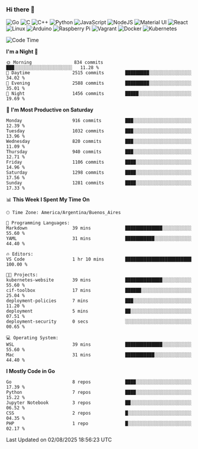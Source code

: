 ### Hi there 👋

![Go](https://img.shields.io/badge/go-%2300ADD8.svg?style=for-the-badge&logo=go&logoColor=white)
![C](https://img.shields.io/badge/c-%2300599C.svg?style=for-the-badge&logo=c&logoColor=white)
![C++](https://img.shields.io/badge/c++-%2300599C.svg?style=for-the-badge&logo=c%2B%2B&logoColor=white)
![Python](https://img.shields.io/badge/python-3670A0?style=for-the-badge&logo=python&logoColor=ffdd54)
![JavaScript](https://img.shields.io/badge/javascript-%23323330.svg?style=for-the-badge&logo=javascript&logoColor=%23F7DF1E)
![NodeJS](https://img.shields.io/badge/node.js-6DA55F?style=for-the-badge&logo=node.js&logoColor=white)
![Material UI](https://img.shields.io/badge/materialui-%230081CB.svg?style=for-the-badge&logo=material-ui&logoColor=white)
![React](https://img.shields.io/badge/react-%2320232a.svg?style=for-the-badge&logo=react&logoColor=%2361DAFB)
![Linux](https://img.shields.io/badge/Linux-FCC624?style=for-the-badge&logo=linux&logoColor=black)
![Arduino](https://img.shields.io/badge/-Arduino-00979D?style=for-the-badge&logo=Arduino&logoColor=white)
![Raspberry Pi](https://img.shields.io/badge/-RaspberryPi-C51A4A?style=for-the-badge&logo=Raspberry-Pi)
![Vagrant](https://img.shields.io/badge/vagrant-%231563FF.svg?style=for-the-badge&logo=vagrant&logoColor=white)
![Docker](https://img.shields.io/badge/docker-%230db7ed.svg?style=for-the-badge&logo=docker&logoColor=white)
![Kubernetes](https://img.shields.io/badge/kubernetes-%23326ce5.svg?style=for-the-badge&logo=kubernetes&logoColor=white)

<!-- ![Jupyter Notebook](https://img.shields.io/badge/jupyter-%23FA0F00.svg?style=for-the-badge&logo=jupyter&logoColor=white) -->
<!-- ![Java](https://img.shields.io/badge/java-%23ED8B00.svg?style=for-the-badge&logo=java&logoColor=white) -->
<!-- ![Git](https://img.shields.io/badge/git-%23F05033.svg?style=for-the-badge&logo=git&logoColor=white) -->

<!--START_SECTION:waka-->
![Code Time](http://img.shields.io/badge/Code%20Time-722%20hrs%2038%20mins-blue)

**I'm a Night 🦉** 

```text
🌞 Morning                834 commits         ███░░░░░░░░░░░░░░░░░░░░░░   11.28 % 
🌆 Daytime                2515 commits        █████████░░░░░░░░░░░░░░░░   34.02 % 
🌃 Evening                2588 commits        █████████░░░░░░░░░░░░░░░░   35.01 % 
🌙 Night                  1456 commits        █████░░░░░░░░░░░░░░░░░░░░   19.69 % 
```
📅 **I'm Most Productive on Saturday** 

```text
Monday                   916 commits         ███░░░░░░░░░░░░░░░░░░░░░░   12.39 % 
Tuesday                  1032 commits        ███░░░░░░░░░░░░░░░░░░░░░░   13.96 % 
Wednesday                820 commits         ███░░░░░░░░░░░░░░░░░░░░░░   11.09 % 
Thursday                 940 commits         ███░░░░░░░░░░░░░░░░░░░░░░   12.71 % 
Friday                   1106 commits        ████░░░░░░░░░░░░░░░░░░░░░   14.96 % 
Saturday                 1298 commits        ████░░░░░░░░░░░░░░░░░░░░░   17.56 % 
Sunday                   1281 commits        ████░░░░░░░░░░░░░░░░░░░░░   17.33 % 
```


📊 **This Week I Spent My Time On** 

```text
🕑︎ Time Zone: America/Argentina/Buenos_Aires

💬 Programming Languages: 
Markdown                 39 mins             ██████████████░░░░░░░░░░░   55.60 % 
YAML                     31 mins             ███████████░░░░░░░░░░░░░░   44.40 % 

🔥 Editors: 
VS Code                  1 hr 10 mins        █████████████████████████   100.00 % 

🐱‍💻 Projects: 
kubernetes-website       39 mins             ██████████████░░░░░░░░░░░   55.60 % 
cif-toolbox              17 mins             ██████░░░░░░░░░░░░░░░░░░░   25.04 % 
deployment-policies      7 mins              ███░░░░░░░░░░░░░░░░░░░░░░   11.20 % 
deployment               5 mins              ██░░░░░░░░░░░░░░░░░░░░░░░   07.51 % 
deployment-security      0 secs              ░░░░░░░░░░░░░░░░░░░░░░░░░   00.65 % 

💻 Operating System: 
WSL                      39 mins             ██████████████░░░░░░░░░░░   55.60 % 
Mac                      31 mins             ███████████░░░░░░░░░░░░░░   44.40 % 
```

**I Mostly Code in Go** 

```text
Go                       8 repos             ████░░░░░░░░░░░░░░░░░░░░░   17.39 % 
Python                   7 repos             ████░░░░░░░░░░░░░░░░░░░░░   15.22 % 
Jupyter Notebook         3 repos             ██░░░░░░░░░░░░░░░░░░░░░░░   06.52 % 
CSS                      2 repos             █░░░░░░░░░░░░░░░░░░░░░░░░   04.35 % 
PHP                      1 repo              █░░░░░░░░░░░░░░░░░░░░░░░░   02.17 % 
```




 Last Updated on 02/08/2025 18:56:23 UTC
<!--END_SECTION:waka-->

<!--
**aibarbetta/aibarbetta** is a ✨ _special_ ✨ repository because its `README.md` (this file) appears on your GitHub profile.

Here are some ideas to get you started:

- 🔭 I’m currently working on ...
- 🌱 I’m currently learning ...
- 👯 I’m looking to collaborate on ...
- 🤔 I’m looking for help with ...
- 💬 Ask me about ...
- 📫 How to reach me: ...
- 😄 Pronouns: ...
- ⚡ Fun fact: ...
-->

